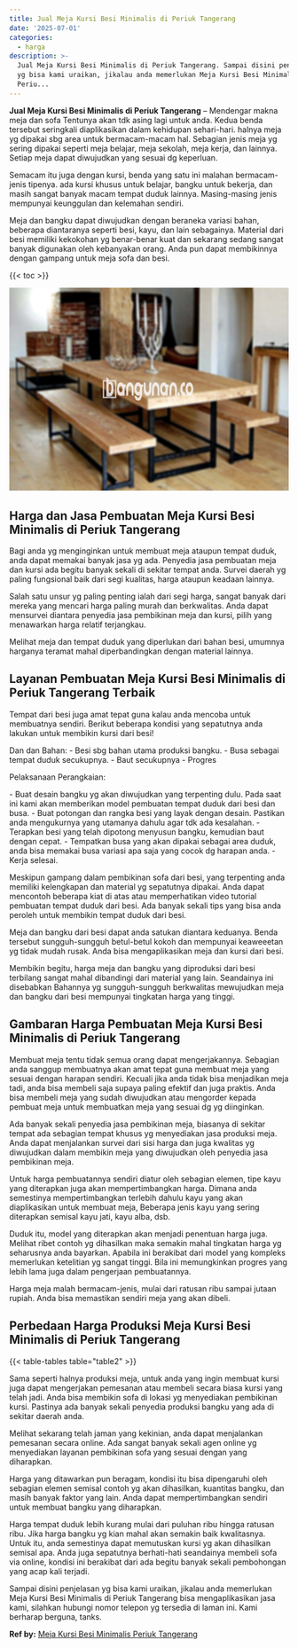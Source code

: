 ```yaml
---
title: Jual Meja Kursi Besi Minimalis di Periuk Tangerang
date: '2025-07-01'
categories:
  - harga
description: >-
  Jual Meja Kursi Besi Minimalis di Periuk Tangerang. Sampai disini penjelasan
  yg bisa kami uraikan, jikalau anda memerlukan Meja Kursi Besi Minimalis di
  Periu...
---
```


**Jual Meja Kursi Besi Minimalis di Periuk Tangerang** – Mendengar makna meja dan sofa Tentunya akan tdk asing lagi untuk anda. Kedua benda tersebut seringkali diaplikasikan dalam kehidupan sehari-hari. halnya meja yg dipakai sbg area untuk bermacam-macam hal. Sebagian jenis meja yg sering dipakai seperti meja belajar, meja sekolah, meja kerja, dan lainnya. Setiap meja dapat diwujudkan yang sesuai dg keperluan.

Semacam itu juga dengan kursi, benda yang satu ini malahan bermacam-jenis tipenya. ada kursi khusus untuk belajar, bangku untuk bekerja, dan masih sangat banyak macam tempat duduk lainnya. Masing-masing jenis mempunyai keunggulan dan kelemahan sendiri.

Meja dan bangku dapat diwujudkan dengan beraneka variasi bahan, beberapa diantaranya seperti besi, kayu, dan lain sebagainya. Material dari besi memiliki kekokohan yg benar-benar kuat dan sekarang sedang sangat banyak digunakan oleh kebanyakan orang. Anda pun dapat membikinnya dengan gampang untuk meja sofa dan besi.

{{< toc >}}

![Jual Meja Kursi Besi Minimalis di Periuk Tangerang](/images/jual-meja-besi-murah32.png)

## Harga dan Jasa Pembuatan Meja Kursi Besi Minimalis di Periuk Tangerang

Bagi anda yg menginginkan untuk membuat meja ataupun tempat duduk, anda dapat memakai banyak jasa yg ada. Penyedia jasa pembuatan meja dan kursi ada begitu banyak sekali di sekitar tempat anda. Survei daerah yg paling fungsional baik dari segi kualitas, harga ataupun keadaan lainnya.

Salah satu unsur yg paling penting ialah dari segi harga, sangat banyak dari mereka yang mencari harga paling murah dan berkwalitas. Anda dapat mensurvei diantara penyedia jasa pembikinan meja dan kursi, pilih yang menawarkan harga relatif terjangkau.

Melihat meja dan tempat duduk yang diperlukan dari bahan besi, umumnya harganya teramat mahal diperbandingkan dengan material lainnya.

## Layanan Pembuatan Meja Kursi Besi Minimalis di Periuk Tangerang Terbaik

Tempat dari besi juga amat tepat guna kalau anda mencoba untuk membuatnya sendiri. Berikut beberapa kondisi yang sepatutnya anda lakukan untuk membikin kursi dari besi!

Dan dan Bahan: - Besi sbg bahan utama produksi bangku. - Busa sebagai tempat duduk secukupnya. - Baut secukupnya - Progres

Pelaksanaan Perangkaian:

\- Buat desain bangku yg akan diwujudkan yang terpenting dulu. Pada saat ini kami akan memberikan model pembuatan tempat duduk dari besi dan busa. - Buat potongan dan rangka besi yang layak dengan desain. Pastikan anda mengukurnya yang utamanya dahulu agar tdk ada kesalahan. - Terapkan besi yang telah dipotong menyusun bangku, kemudian baut dengan cepat. - Tempatkan busa yang akan dipakai sebagai area duduk, anda bisa memakai busa variasi apa saja yang cocok dg harapan anda. - Kerja selesai.

Meskipun gampang dalam pembikinan sofa dari besi, yang terpenting anda memiliki kelengkapan dan material yg sepatutnya dipakai. Anda dapat mencontoh beberapa kiat di atas atau memperhatikan video tutorial pembuatan tempat duduk dari besi. Ada banyak sekali tips yang bisa anda peroleh untuk membikin tempat duduk dari besi.

Meja dan bangku dari besi dapat anda satukan diantara keduanya. Benda tersebut sungguh-sungguh betul-betul kokoh dan mempunyai keaweeetan yg tidak mudah rusak. Anda bisa mengaplikasikan meja dan kursi dari besi.

Membikin begitu, harga meja dan bangku yang diproduksi dari besi terbilang sangat mahal dibandingi dari material yang lain. Seandainya ini disebabkan Bahannya yg sungguh-sungguh berkwalitas mewujudkan meja dan bangku dari besi mempunyai tingkatan harga yang tinggi.

## Gambaran Harga Pembuatan Meja Kursi Besi Minimalis di Periuk Tangerang

Membuat meja tentu tidak semua orang dapat mengerjakannya. Sebagian anda sanggup membuatnya akan amat tepat guna membuat meja yang sesuai dengan harapan sendiri. Kecuali jika anda tidak bisa menjadikan meja tadi, anda bisa membeli saja supaya paling efektif dan juga praktis. Anda bisa membeli meja yang sudah diwujudkan atau mengorder kepada pembuat meja untuk membuatkan meja yang sesuai dg yg diinginkan.

Ada banyak sekali penyedia jasa pembikinan meja, biasanya di sekitar tempat ada sebagian tempat khusus yg menyediakan jasa produksi meja. Anda dapat menjalankan survei dari sisi harga dan juga kwalitas yg diwujudkan dalam membikin meja yang diwujudkan oleh penyedia jasa pembikinan meja.

Untuk harga pembuatannya sendiri diatur oleh sebagian elemen, tipe kayu yang diterapkan juga akan mempertimbangkan harga. Dimana anda semestinya mempertimbangkan terlebih dahulu kayu yang akan diaplikasikan untuk membuat meja, Beberapa jenis kayu yang sering diterapkan semisal kayu jati, kayu alba, dsb.

Duduk itu, model yang diterapkan akan menjadi penentuan harga juga. Melihat ribet contoh yg dihasilkan maka semakin mahal tingkatan harga yg seharusnya anda bayarkan. Apabila ini berakibat dari model yang kompleks memerlukan ketelitian yg sangat tinggi. Bila ini memungkinkan progres yang lebih lama juga dalam pengerjaan pembuatannya.

Harga meja malah bermacam-jenis, mulai dari ratusan ribu sampai jutaan rupiah. Anda bisa memastikan sendiri meja yang akan dibeli.

## Perbedaan Harga Produksi Meja Kursi Besi Minimalis di Periuk Tangerang

{{< table-tables table="table2" >}}

Sama seperti halnya produksi meja, untuk anda yang ingin membuat kursi juga dapat mengerjakan pemesanan atau membeli secara biasa kursi yang telah jadi. Anda bisa membikin sofa di lokasi yg menyediakan pembikinan kursi. Pastinya ada banyak sekali penyedia produksi bangku yang ada di sekitar daerah anda.

Melihat sekarang telah jaman yang kekinian, anda dapat menjalankan pemesanan secara online. Ada sangat banyak sekali agen online yg menyediakan layanan pembikinan sofa yang sesuai dengan yang diharapkan.

Harga yang ditawarkan pun beragam, kondisi itu bisa dipengaruhi oleh sebagian elemen semisal contoh yg akan dihasilkan, kuantitas bangku, dan masih banyak faktor yang lain. Anda dapat mempertimbangkan sendiri untuk membuat bangku yang diharapkan.

Harga tempat duduk lebih kurang mulai dari puluhan ribu hingga ratusan ribu. Jika harga bangku yg kian mahal akan semakin baik kwalitasnya. Untuk itu, anda semestinya dapat memutuskan kursi yg akan dihasilkan semisal apa. Anda juga sepatutnya berhati-hati seandainya membeli sofa via online, kondisi ini berakibat dari ada begitu banyak sekali pembohongan yang acap kali terjadi.

Sampai disini penjelasan yg bisa kami uraikan, jikalau anda memerlukan Meja Kursi Besi Minimalis di Periuk Tangerang bisa mengaplikasikan jasa kami, silahkan hubungi nomor telepon yg tersedia di laman ini. Kami berharap berguna, tanks.

**Ref by:** [Meja Kursi Besi Minimalis Periuk Tangerang](https://id.wikipedia.org/wiki/Meja)
